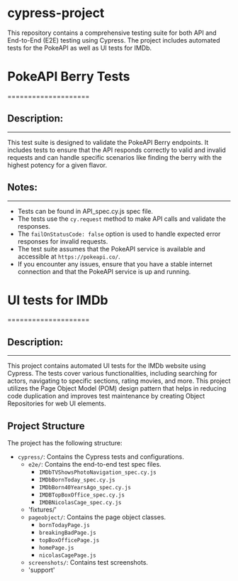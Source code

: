 # cypress-project
This repository contains a comprehensive testing suite for both API and End-to-End (E2E) testing using Cypress. The project includes automated tests for the PokeAPI as well as UI tests for IMDb.

# PokeAPI Berry Tests
====================

## Description:
------------
This test suite is designed to validate the PokeAPI Berry endpoints. It includes tests to ensure that the API responds correctly to valid and invalid requests and can handle specific scenarios like finding the berry with the highest potency for a given flavor. 

## Notes:
------
- Tests can be found in API_spec.cy.js spec file.
- The tests use the `cy.request` method to make API calls and validate the responses.
- The `failOnStatusCode: false` option is used to handle expected error responses for invalid requests.
- The test suite assumes that the PokeAPI service is available and accessible at `https://pokeapi.co/`.
- If you encounter any issues, ensure that you have a stable internet connection and that the PokeAPI service is up and running.

# UI tests for IMDb
====================

## Description:
------------
This project contains automated UI tests for the IMDb website using Cypress. The tests cover various functionalities, including searching for actors, navigating to specific sections, rating movies, and more.
This project utilizes the Page Object Model (POM) design pattern that helps in reducing code duplication and improves test maintenance by creating Object Repositories for web UI elements.

## Project Structure

The project has the following structure:

- `cypress/`: Contains the Cypress tests and configurations.
  - `e2e/`: Contains the end-to-end test spec files.
    - `IMDbTVShowsPhotoNavigation_spec.cy.js`
    - `IMDbBornToday_spec.cy.js`
    - `IMDbBorn40YearsAgo_spec.cy.js`
    - `IMDBTopBoxOffice_spec.cy.js`
    - `IMDBNicolasCage_spec.cy.js`
  - 'fixtures/' 
  - `pageobject/`: Contains the page object classes.
    - `bornTodayPage.js`
    - `breakingBadPage.js`
    - `topBoxOfficePage.js`
    - `homePage.js`
    - `nicolasCagePage.js`
  - `screenshots/`: Contains test screenshots.
  - 'support'


